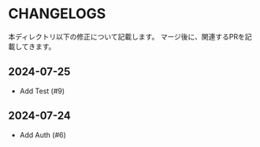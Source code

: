 # CHANGELOGS

本ディレクトリ以下の修正について記載します。
マージ後に、関連するPRを記載してきます。

## 2024-07-25
- Add Test (#9)

## 2024-07-24
- Add Auth (#6)
